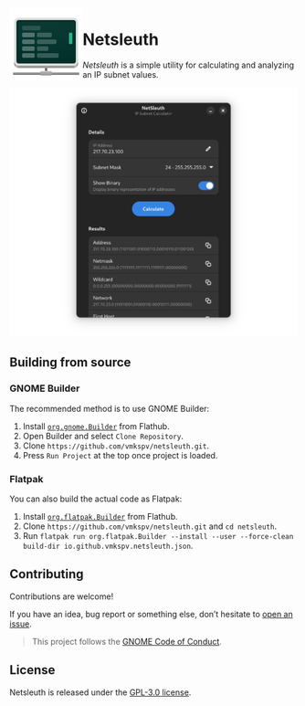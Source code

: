 <img src="data/icons/hicolor/scalable/apps/io.github.vmkspv.netsleuth.svg" width="128" align="left"/>

# Netsleuth

_Netsleuth_ is a simple utility for calculating and analyzing an IP subnet values.

<img src="data/screenshots/preview-1.png" width="756" title="Calculation options">

## Building from source

### GNOME Builder

The recommended method is to use GNOME Builder:

1. Install [`org.gnome.Builder`](https://gitlab.gnome.org/GNOME/gnome-builder) from Flathub.
2. Open Builder and select `Clone Repository`.
3. Clone `https://github.com/vmkspv/netsleuth.git`.
4. Press `Run Project` at the top once project is loaded.

### Flatpak

You can also build the actual code as Flatpak:

1. Install [`org.flatpak.Builder`](https://github.com/flatpak/flatpak-builder) from Flathub.
2. Clone `https://github.com/vmkspv/netsleuth.git` and `cd netsleuth`.
3. Run `flatpak run org.flatpak.Builder --install --user --force-clean build-dir io.github.vmkspv.netsleuth.json`.

## Contributing

Contributions are welcome!

If you have an idea, bug report or something else, don’t hesitate to [open an issue](https://github.com/vmkspv/netsleuth/issues).

> This project follows the [GNOME Code of Conduct](https://conduct.gnome.org).

## License

Netsleuth is released under the [GPL-3.0 license](COPYING).

